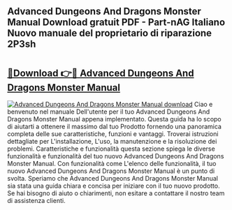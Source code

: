 ## Advanced Dungeons And Dragons Monster Manual Download gratuit PDF - Part-nAG Italiano Nuovo manuale del proprietario di riparazione 2P3sh

# <h2><a href="http://df93rmd.blite.top/?on=Advanced+Dungeons+And+Dragons+Monster+Manual">🔗Download 👉🔴 Advanced Dungeons And Dragons Monster Manual</a></h2>

[![Advanced Dungeons And Dragons Monster Manual download](https://i.imgur.com/lujVjoI.png)](http://df93rmd.blite.top/?on=Advanced+Dungeons+And+Dragons+Monster+Manual)
Ciao e benvenuto nel manuale Dell'utente per il tuo Advanced Dungeons And Dragons Monster Manual appena implementato. Questa guida ha lo scopo di aiutarti a ottenere il massimo dal tuo Prodotto fornendo una panoramica completa delle sue caratteristiche, funzioni e vantaggi. Troverai istruzioni dettagliate per L'installazione, L'uso, la manutenzione e la risoluzione dei problemi. Caratteristiche e funzionalità questa sezione spiega le diverse funzionalità e funzionalità del tuo nuovo Advanced Dungeons And Dragons Monster Manual. Con funzionalità come L'elenco delle funzionalità, il tuo nuovo Advanced Dungeons And Dragons Monster Manual è un punto di svolta. Speriamo che Advanced Dungeons And Dragons Monster Manual sia stata una guida chiara e concisa per iniziare con il tuo nuovo prodotto. Se hai bisogno di aiuto o chiarimenti, non esitare a contattare il nostro team di assistenza clienti.
